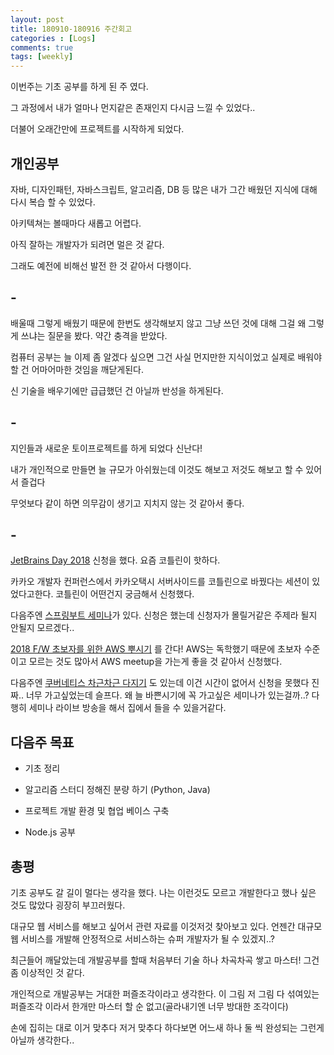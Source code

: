 ```yaml
---
layout: post
title: 180910-180916 주간회고
categories : [Logs]
comments: true
tags: [weekly]
---
```


이번주는 기초 공부를 하게 된 주 였다.

그 과정에서 내가 얼마나 먼지같은 존재인지 다시금 느낄 수 있었다..

더불어 오래간만에 프로젝트를 시작하게 되었다.




## 개인공부

자바, 디자인패턴, 자바스크립트, 알고리즘, DB 등 많은 내가 그간 배웠던 지식에 대해 다시 복습 할 수 있었다.

아키텍쳐는 볼때마다 새롭고 어렵다. 

아직 잘하는 개발자가 되려면 멀은 것 같다.

그래도 예전에 비해선 발전 한 것 같아서 다행이다.


## -

배울때 그렇게 배웠기 때문에 한번도 생각해보지 않고 그냥 쓰던 것에 대해 그걸 왜 그렇게 쓰냐는 질문을 봤다. 약간 충격을 받았다.

컴퓨터 공부는 늘 이제 좀 알겠다 싶으면 그건 사실 먼지만한 지식이었고 실제로 배워야할 건 어마어마한 것임을 깨닫게된다.

신 기술을 배우기에만 급급했던 건 아닐까 반성을 하게된다.

## -

지인들과 새로운 토이프로젝트를 하게 되었다 신난다!

내가 개인적으로 만들면 늘 규모가 아쉬웠는데 이것도 해보고 저것도 해보고 할 수 있어서 즐겁다

무엇보다 같이 하면 의무감이 생기고 지치지 않는 것 같아서 좋다.

## -

[JetBrains Day 2018](https://jetbrains.tangunsoft.com/) 신청을 했다. 요즘 코틀린이 핫하다.

카카오 개발자 컨퍼런스에서 카카오택시 서버사이드를 코틀린으로 바꿨다는 세션이 있었다고한다. 코틀린이 어떤건지 궁금해서 신청했다.

다음주엔 [스프링부트 세미나](https://tacademy.skplanet.com/front/tacademy/courseinfo/campus.action)가 있다. 신청은 했는데 신청자가 몰릴거같은 주제라 될지 안될지 모르겠다..

[2018 F/W 초보자를 위한 AWS 뿌시기](https://www.meetup.com/ko-KR/awskrug/events/254611413/) 를 간다! AWS는 독학했기 때문에 초보자 수준이고 모르는 것도 많아서 AWS meetup을 가는게 좋을 것 같아서 신청했다.

다음주엔 [쿠버네티스 차근차근 다지기](https://www.facebook.com/photo.php?fbid=2123166274361745&set=gm.2148906741988825&type=3&theater&ifg=1) 도 있는데 이건 시간이 없어서 신청을 못했다 진짜.. 너무 가고싶었는데 슬프다. 왜 늘 바쁜시기에 꼭 가고싶은 세미나가 있는걸까..? 다행히 세미나 라이브 방송을 해서 집에서 들을 수 있을거같다.

## 다음주 목표

* 기초 정리

* 알고리즘 스터디 정해진 분량 하기 (Python, Java)

* 프로젝트 개발 환경 및 협업 베이스 구축

* Node.js 공부


## 총평

기초 공부도 갈 길이 멀다는 생각을 했다. 나는 이런것도 모르고 개발한다고 했나 싶은 것도 많았다 굉장히 부끄러웠다. 

대규모 웹 서비스를 해보고 싶어서 관련 자료를 이것저것 찾아보고 있다. 언젠간 대규모 웹 서비스를 개발해 안정적으로 서비스하는 슈퍼 개발자가 될 수 있겠지..?

최근들어 깨달았는데 개발공부를 할때 처음부터 기술 하나 차곡차곡 쌓고 마스터! 그건 좀 이상적인 것 같다.

개인적으로 개발공부는 거대한 퍼즐조각이라고 생각한다. 이 그림 저 그림 다 섞여있는 퍼즐조각 이라서 한개만 마스터 할 순 없고(골라내기엔 너무 방대한 조각이다)

손에 집히는 대로 이거 맞추다 저거 맞추다 하다보면 어느새 하나 둘 씩 완성되는 그런게 아닐까 생각한다..







